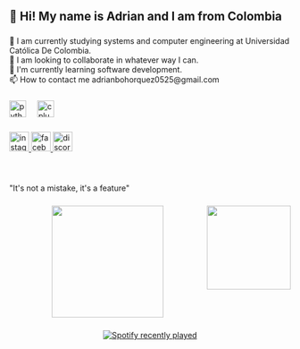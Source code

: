 <h2 align="left">👋 Hi! My name is Adrian and I am from Colombia</h2>

###

<p align="left">🔭 I am currently studying systems and computer engineering at Universidad Católica De Colombia.<br>👯 I am looking to collaborate in whatever way I can.<br>🌱 I'm currently learning software development.<br>📫 How to contact me adrianbohorquez0525@gmail.com</p>

###

<div align="left">
  <img src="https://cdn.jsdelivr.net/gh/devicons/devicon/icons/python/python-original.svg" height="30" alt="python logo"  />
  <img width="12" />
  <img src="https://cdn.jsdelivr.net/gh/devicons/devicon/icons/cplusplus/cplusplus-original.svg" height="30" alt="cplusplus logo"  />
</div>

###

<div align="left">
  <a href="https://www.instagram.com/adrian._.bohorquez?igsh=Ymc0a2NkaGxrMnl3" target="_blank">
    <img src="https://img.shields.io/static/v1?message=Instagram&logo=instagram&label=&color=E4405F&logoColor=white&labelColor=&style=for-the-badge" height="35" alt="instagram logo"  />
  </a>
  <a href="https://www.facebook.com/share/1DzPzggwAX/" target="_blank">
    <img src="https://img.shields.io/static/v1?message=Facebook&logo=facebook&label=&color=1877F2&logoColor=white&labelColor=&style=for-the-badge" height="35" alt="facebook logo"  />
  </a>
  <a href="https://discord.com/andrxsito_0" target="_blank">
    <img src="https://img.shields.io/static/v1?message=Discord&logo=discord&label=&color=7289DA&logoColor=white&labelColor=&style=for-the-badge" height="35" alt="discord logo"  />
  </a>
</div>

###

<br clear="both">

<p align="left">"It's not a mistake, it's a feature"</p>

###

<img align="right" height="150" src="https://giffiles.alphacoders.com/162/162534.gif"  />

###

<div align="center">
  <img height="200" src="https://hireline.io/blog/wp-content/uploads/2014/11/imagine1.png"  />
</div>

###

<div align="center">
  <a href="https://open.spotify.com/user/Andrxs01">
    <img src="https://spotify-recently-played-readme.vercel.app/api?user=Andrxs01&count=4" alt="Spotify recently played"  />
  </a>
</div>

###
